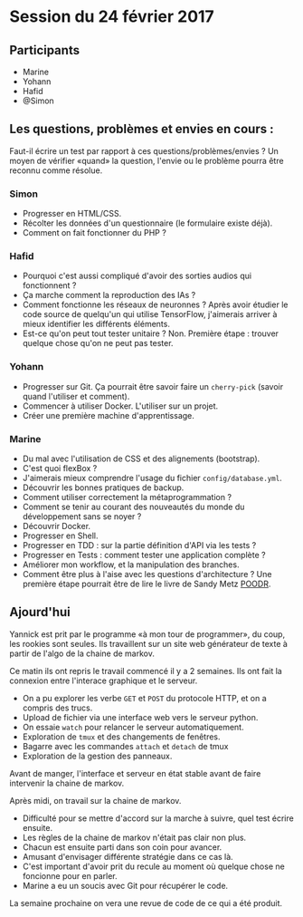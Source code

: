 # Session du 24 février 2017

## Participants

- Marine
- Yohann
- Hafid
- @Simon

## Les questions, problèmes et envies en cours :

Faut-il écrire un test par rapport à ces questions/problèmes/envies ? Un moyen
de vérifier «quand» la question, l'envie ou le problème pourra être reconnu
comme résolue.


### Simon

- Progresser en HTML/CSS.
- Récolter les données d'un questionnaire (le formulaire existe déjà).
- Comment on fait fonctionner du PHP ?


### Hafid

- Pourquoi c'est aussi compliqué d'avoir des sorties audios qui fonctionnent ?
- Ça marche comment la reproduction des IAs ?
- Comment fonctionne les réseaux de neuronnes ? Après avoir étudier le code
  source de quelqu'un qui utilise TensorFlow, j'aimerais arriver à mieux
  identifier les différents éléments.
- Est-ce qu'on peut tout tester unitaire ? Non. Première étape : trouver
  quelque chose qu'on ne peut pas tester.

### Yohann

- Progresser sur Git. Ça pourrait être savoir faire un `cherry-pick` (savoir
  quand l'utiliser et comment).
- Commencer à utiliser Docker. L'utiliser sur un projet.
- Créer une première machine d'apprentissage.


### Marine

- Du mal avec l'utilisation de CSS et des alignements (bootstrap).
- C'est quoi flexBox ?
- J'aimerais mieux comprendre l'usage du fichier `config/database.yml`.
- Découvrir les bonnes pratiques de backup.
- Comment utiliser correctement la métaprogrammation ?
- Comment se tenir au courant des nouveautés du monde du développement sans se
  noyer ?
- Découvrir Docker.
- Progresser en Shell.
- Progresser en TDD : sur la partie définition d'API via les tests ?
- Progresser en Tests : comment tester une application complète ?
- Améliorer mon workflow, et la manipulation des branches.
- Comment être plus à l'aise avec les questions d'architecture ? Une première
  étape pourrait être de lire le livre de Sandy Metz
  [POODR](http://www.poodr.com/).


## Ajourd'hui

Yannick est prit par le programme «à mon tour de programmer», du coup, les
rookies sont seules. Ils travaillent sur un site web générateur de texte à
partir de l'algo de la chaine de markov.

Ce matin ils ont repris le travail commencé il y a 2 semaines. Ils ont fait la connexion entre l'interace graphique et le serveur.

- On a pu explorer les verbe `GET` et `POST` du protocole HTTP, et on a compris des trucs.
- Upload de fichier via une interface web vers le serveur python.
- On essaie `watch` pour relancer le serveur automatiquement.
- Exploration de `tmux` et des changements de fenêtres.
- Bagarre avec les commandes `attach` et `detach` de tmux
- Exploration de la gestion des panneaux.

Avant de manger, l'interface et serveur en état stable avant de faire intervenir la chaine de markov.

Après midi, on travail sur la chaine de markov.

- Difficulté pour se mettre d'accord sur la marche à suivre, quel test écrire ensuite.
- Les règles de la chaine de markov n'était pas clair non plus.
- Chacun est ensuite parti dans son coin pour avancer.
- Amusant d'envisager différente stratégie dans ce cas là.
- C'est important d'avoir prit du recule au moment où quelque chose ne foncionne pour en parler.
- Marine a eu un soucis avec Git pour récupérer le code.


La semaine prochaine on vera une revue de code de ce qui a été produit.
